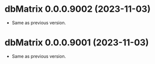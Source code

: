 <!-- NEWS.md is maintained by https://cynkra.github.io/fledge, do not edit -->

# dbMatrix 0.0.0.9002 (2023-11-03)

- Same as previous version.


# dbMatrix 0.0.0.9001 (2023-11-03)

- Same as previous version.


